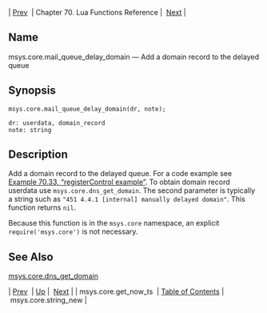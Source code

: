| [Prev](lua.ref.msys.core.get_now_ts)  | Chapter 70. Lua Functions Reference |  [Next](lua.ref.msys.core.string_new) |

<a name="lua.ref.msys.core.mail_queue_delay_domain"></a>
## Name

msys.core.mail_queue_delay_domain — Add a domain record to the delayed queue

<a name="idp15720544"></a>
## Synopsis

`msys.core.mail_queue_delay_domain(dr, note);`

```
dr: userdata, domain_record
note: string
```
<a name="idp15723120"></a>
## Description

Add a domain record to the delayed queue. For a code example see [Example 70.33, “registerControl example”](lua.ref.msys.registerControl#lua.ref.msys.registerControl.example "Example 70.33. registerControl example"). To obtain domain record userdata use `msys.core.dns_get_domain`. The second parameter is typically a string such as `"451 4.4.1 [internal] manually delayed domain"`. This function returns `nil`.

Because this function is in the `msys.core` namespace, an explicit `require('msys.core')` is not necessary.

<a name="idp15727984"></a>
## See Also

[msys.core.dns_get_domain](lua.ref.msys.core.dns_get_domain "msys.core.dns_get_domain")

| [Prev](lua.ref.msys.core.get_now_ts)  | [Up](lua.function.details) |  [Next](lua.ref.msys.core.string_new) |
| msys.core.get_now_ts  | [Table of Contents](index) |  msys.core.string_new |

